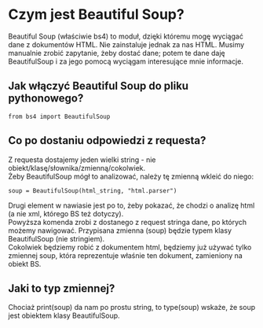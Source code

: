 # Czym jest Beautiful Soup?  
Beautiful Soup (właściwie bs4) to moduł, dzięki któremu mogę wyciągać dane z dokumentów HTML. Nie zainstaluje jednak za nas HTML. Musimy manualnie zrobić zapytanie, żeby dostać dane; potem te dane daję BeautifulSoup i za jego pomocą wyciągam interesujące mnie informacje.      
  
## Jak włączyć Beautiful Soup do pliku pythonowego?  
```
from bs4 import BeautifulSoup
```
  
## Co po dostaniu odpowiedzi z requesta?  
Z requesta dostajemy jeden wielki string - nie obiekt/klasę/słownika/zmienną/cokolwiek.  
Żeby BeautifulSoup mógł to analizować, należy tę zmienną wkleić do niego:  
  
```
soup = BeautifulSoup(html_string, "html.parser")
```
Drugi element w nawiasie jest po to, żeby pokazać, że chodzi o analizę html (a nie xml, którego BS też dotyczy).  
Powyższa komenda zrobi z dostanego z request stringa dane, po których możemy nawigować. Przypisana zmienna (soup) będzie typem klasy BeautifulSoup (nie stringiem).  
Cokolwiek będziemy robić z dokumentem html, będziemy już używać tylko zmiennej soup, która reprezentuje właśnie ten dokument, zamieniony na obiekt BS.  
  
## Jaki to typ zmiennej?  
Chociaż print(soup) da nam po prostu string, to type(soup) wskaże, że soup jest obiektem klasy BeautifulSoup.  
